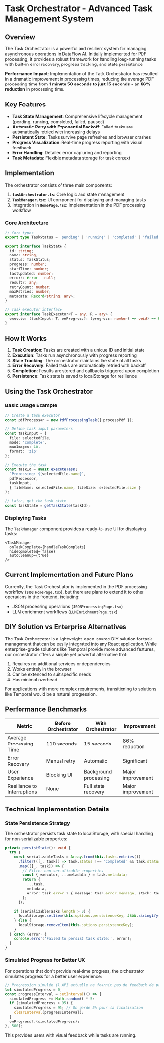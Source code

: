 # Task Orchestrator - Advanced Task Management System

## Overview

The Task Orchestrator is a powerful and resilient system for managing asynchronous operations in DataFlow AI. Initially implemented for PDF processing, it provides a robust framework for handling long-running tasks with built-in error recovery, progress tracking, and state persistence.

**Performance Impact**: Implementation of the Task Orchestrator has resulted in a dramatic improvement in processing times, reducing the average PDF processing time from **1 minute 50 seconds to just 15 seconds** - an **86% reduction** in processing time.

## Key Features

- **Task State Management**: Comprehensive lifecycle management (pending, running, completed, failed, paused)
- **Automatic Retry with Exponential Backoff**: Failed tasks are automatically retried with increasing delays
- **Persistent State**: Tasks survive page refreshes and browser crashes
- **Progress Visualization**: Real-time progress reporting with visual feedback
- **Error Handling**: Detailed error capturing and reporting
- **Task Metadata**: Flexible metadata storage for task context

## Implementation

The orchestrator consists of three main components:

1. **`taskOrchestrator.ts`**: Core logic and state management
2. **`TaskManager.tsx`**: UI component for displaying and managing tasks
3. Integration in **`HomePage.tsx`**: Implementation in the PDF processing workflow

### Core Architecture

```typescript
// Core types
export type TaskStatus = 'pending' | 'running' | 'completed' | 'failed' | 'paused';

export interface TaskState {
  id: string;
  name: string;
  status: TaskStatus;
  progress: number;
  startTime: number;
  lastUpdated: number;
  error?: Error | null;
  result?: any;
  retryCount: number;
  maxRetries: number;
  metadata: Record<string, any>;
}

// Task executor interface
export interface TaskExecutor<T = any, R = any> {
  execute: (taskInput: T, onProgress?: (progress: number) => void) => Promise<R>;
}
```

## How It Works

1. **Task Creation**: Tasks are created with a unique ID and initial state
2. **Execution**: Tasks run asynchronously with progress reporting
3. **State Tracking**: The orchestrator maintains the state of all tasks
4. **Error Recovery**: Failed tasks are automatically retried with backoff
5. **Completion**: Results are stored and callbacks triggered upon completion
6. **Persistence**: Task state is saved to localStorage for resilience

## Using the Task Orchestrator

### Basic Usage Example

```typescript
// Create a task executor
const pdfProcessor = new PdfProcessingTask({ processPdf });

// Define task input parameters
const taskInput = {
  file: selectedFile,
  mode: 'complete',
  maxImages: 10,
  format: 'zip'
};

// Execute the task
const taskId = await executeTask(
  `Processing: ${selectedFile.name}`,
  pdfProcessor,
  taskInput,
  { fileName: selectedFile.name, fileSize: selectedFile.size }
);

// Later, get the task state
const taskState = getTaskState(taskId);
```

### Displaying Tasks

The `TaskManager` component provides a ready-to-use UI for displaying tasks:

```tsx
<TaskManager 
  onTaskComplete={handleTaskComplete}
  hideCompleted={false}
  autoCleanup={true} 
/>
```

## Current Implementation and Future Plans

Currently, the Task Orchestrator is implemented in the PDF processing workflow (see `HomePage.tsx`), but there are plans to extend it to other operations in the frontend, including:

- JSON processing operations (`JSONProcessingPage.tsx`)
- LLM enrichment workflows (`LLMEnrichmentPage.tsx`)

## DIY Solution vs Enterprise Alternatives

The Task Orchestrator is a lightweight, open-source DIY solution for task management that can be easily integrated into any React application. While enterprise-grade solutions like Temporal provide more advanced features, our orchestrator offers a simple yet powerful alternative that:

1. Requires no additional services or dependencies
2. Works entirely in the browser
3. Can be extended to suit specific needs
4. Has minimal overhead

For applications with more complex requirements, transitioning to solutions like Temporal would be a natural progression.

## Performance Benchmarks

| Metric | Before Orchestrator | With Orchestrator | Improvement |
|--------|---------------------|-------------------|-------------|
| Average Processing Time | 110 seconds | 15 seconds | 86% reduction |
| Error Recovery | Manual retry | Automatic | Significant |
| User Experience | Blocking UI | Background processing | Major improvement |
| Resilience to Interruptions | None | Full state recovery | Major improvement |

## Technical Implementation Details

### State Persistence Strategy

The orchestrator persists task state to localStorage, with special handling for non-serializable properties:

```typescript
private persistState(): void {
  try {
    const serializableTasks = Array.from(this.tasks.entries())
      .filter(([_, task]) => task.status !== 'completed' && task.status !== 'failed')
      .map(([_, task]) => {
        // Filter non-serializable properties
        const { executor, ...metadata } = task.metadata;
        return {
          ...task,
          metadata,
          error: task.error ? { message: task.error.message, stack: task.error.stack } : null
        };
      });
    
    if (serializableTasks.length > 0) {
      localStorage.setItem(this.options.persistenceKey, JSON.stringify(serializableTasks));
    } else {
      localStorage.removeItem(this.options.persistenceKey);
    }
  } catch (error) {
    console.error('Failed to persist task state:', error);
  }
}
```

### Simulated Progress for Better UX

For operations that don't provide real-time progress, the orchestrator simulates progress for a better user experience:

```typescript
// Progression simulée (l'API actuelle ne fournit pas de feedback de progression)
let simulatedProgress = 0;
const progressInterval = setInterval(() => {
  simulatedProgress += Math.random() * 5;
  if (simulatedProgress > 95) {
    simulatedProgress = 95; // On garde 5% pour la finalisation
    clearInterval(progressInterval);
  }
  onProgress?.(simulatedProgress);
}, 500);
```

This provides users with visual feedback while tasks are running. 